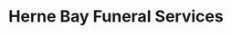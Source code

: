 ---
title: "Herne Bay Funeral Services"
url: /herne-bay/herne-bay-funeral-services/
shop: Bestattungen
---